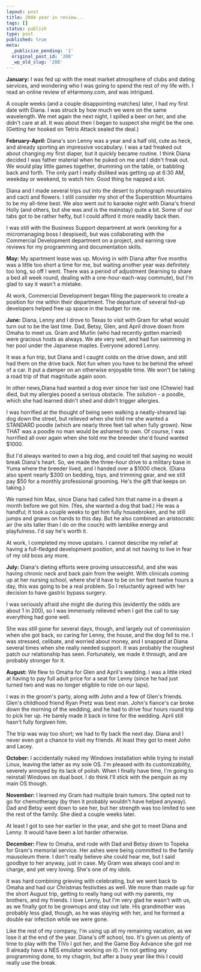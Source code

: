 ```yaml
---
layout: post
title: 2004 year in review...
tags: []
status: publish
type: post
published: true
meta:
  _publicize_pending: '1'
  original_post_id: '208'
  _wp_old_slug: '208'
---
```


<b>January:</b>
I was fed up with the meat market atmosphere of clubs and dating services, and wondering who I was going to spend the rest of my life with.  I read an online review of eHarmony.com, and was intrigued.

A couple weeks (and a couple disappointing matches) later, I had my first date with Diana.  I was struck by how much we were on the same wavelength.  We met again the next night, I spilled a beer on her, and she didn't care at all.  It was about then I began to suspect she might be the one.  (Getting her hooked on Tetris Attack sealed the deal.)

<b>February-April:</b>
Diana's son Lenny was a year and a half old, cute as heck, and already sporting an impressive vocabulary.  I was a tad freaked out about changing my first diaper, but it quickly became routine.  I think Diana decided I was father material when he puked on me and I didn't freak out.  We would play little games together, drumming on the table, or babbling back and forth.  The only part I really disliked was getting up at 6:30 AM, weekday or weekend, to watch him.  Good thing he napped a lot.

Diana and I made several trips out into the desert to photograph mountains and cacti and flowers.  I still consider my shot of the Superstition Mountains to be my all-time best.  We also went out to karaoke night with Diana's friend Holly (and others, but she was and is the mainstay) quite a bit.  Some of our tabs got to be rather hefty, but I could afford it more readily back then.

I was still with the Business Support department at work (working for a micromanaging boss I despised), but was collaborating with the Commercial Development department on a project, and earning rave reviews for my programming and documentation skills.

<b>May:</b>
My apartment lease was up.  Moving in with Diana after five months was a little too short a time for me, but waiting another year was definitely too long, so off I went.  There was a period of adjustment (learning to share a bed all week round, dealing with a one-hour-each-way commute), but I'm glad to say it wasn't a mistake.

At work, Commercial Development began filing the paperwork to create a position for me within their department.  The departure of several fed-up developers helped free up space in the budget for me.

<b>June:</b>
Diana, Lenny and I drove to Texas to visit with Gram for what would turn out to be the last time.  Dad, Betsy, Glen, and April drove down from Omaha to meet us.  Gram and Murlin (who had recently gotten married) were gracious hosts as always.  We ate very well, and had fun swimming in her pool under the Japanese maples.  Everyone adored Lenny.

It was a fun trip, but Diana and I caught colds on the drive down, and still had them on the drive back.  Not fun when you have to be behind the wheel of a car.  It put a damper on an otherwise enjoyable time.  We won't be taking a road trip of that magnitude again soon.

In other news,Diana had wanted a dog ever since her last one (Chewie) had died, but my allergies posed a serious obstacle.  The solution - a poodle, which she had learned didn't shed and didn't trigger allergies.

I was horrified at the thought of being seen walking a neatly-sheared lap dog down the street, but relieved when she told me she wanted a STANDARD poodle (which are nearly three feet tall when fully grown).  Now THAT was a poodle no man would be ashamed to own.  Of course, I was horrified all over again when she told me the breeder she'd found wanted $1000.

But I'd always wanted to own a big dog, and could tell that saying no would break Diana's heart.  So, we made the three-hour drive to a military base in Yuma where the breeder lived, and I handed over a $1000 check.  (Diana also spent nearly $300 on bedding, toys, and trimming gear, and we still pay $50 for a monthly professional grooming.  He's the gift that keeps on taking.)

We named him Max, since Diana had called him that name in a dream a month before we got him.  (Yes, she wanted a dog that bad.)  He was a handful; it took a couple weeks to get him fully housebroken, and he still jumps and gnaws on hands to this day.  But he also combined an aristocratic air (he sits taller than I do on the couch) with lamblike energy and playfulness.  I'd say he's worth it.

At work, I completed my move upstairs.  I cannot describe my relief at having a full-fledged development position, and at not having to live in fear of my old boss any more.

<b>July:</b>
Diana's dieting efforts were proving unsuccessful, and she was having chronic neck and back pain from the weight.  With clinicals coming up at her nursing school, where she'd have to be on her feet twelve hours a day, this was going to be a real problem.  So I reluctantly agreed with her decision to have gastric bypass surgery.

I was seriously afraid she might die during this (evidently the odds are about 1 in 200), so I was immensely relieved when I got the call to say everything had gone well.

She was still gone for several days, though, and largely out of commission when she got back, so caring for Lenny, the house, and the dog fell to me.  I was stressed, celibate, and worried about money, and I snapped at Diana several times when she really needed support.  It was probably the roughest patch our relationship has seen.  Fortunately, we made it through, and are probably stronger for it.

<b>August:</b>
We flew to Omaha for Glen and April's wedding.  I was a little irked at having to pay full adult price for a seat for Lenny (since he had just turned two and was no longer eligible to ride on our laps).

I was in the groom's party, along with John and a few of Glen's friends.  Glen's childhood friend Ryan Pretz was best man.  John's fiance's car broke down the morning of the wedding, and he had to drive four hours round trip to pick her up.  He barely made it back in time for the wedding.  April still hasn't fully forgiven him.

The trip was way too short; we had to fly back the next day.  Diana and I never even got a chance to visit my friends.  At least they got to meet John and Lacey.

<b>October:</b>
I accidentally nuked my Windows installation while trying to install Linux, leaving the latter as my sole OS.  I'm pleased with its customizability, severely annoyed by its lack of polish.  When I finally have time, I'm going to reinstall Windows on dual boot.  I do think I'll stick with the penguin as my main OS though.

<b>November:</b>
I learned my Gram had multiple brain tumors.  She opted not to go for chemotherapy (by then it probably wouldn't have helped anyway).  Dad and Betsy went down to see her, but her strength was too limited to see the rest of the family.  She died a couple weeks later.

At least I got to see her earlier in the year, and she got to meet Diana and Lenny.  It would have been a lot harder otherwise.

<b>December:</b>
Flew to Omaha, and rode with Dad and Betsy down to Topeka for Gram's memorial service.  Her ashes were being committed to the family mausoleum there.  I don't really believe she could hear me, but I said goodbye to her anyway, just in case.  My Gram was always cool and in charge, and yet very loving.  She's one of my idols.

It was hard combining grieving with celebrating, but we went back to Omaha and had our Christmas festivities as well.  We more than made up for the short August trip, getting to really hang out with my parents, my brothers, and my friends.  I love Lenny, but I'm very glad he wasn't with us, as we finally got to be grownups and stay out late.  His grandmother was probably less glad, though, as he was staying with her, and he formed a double ear infection while we were gone.

Like the rest of my company, I'm using up all my remaining vacation, as we lose it at the end of the year.  Diana's off school, too.  It's given us plenty of time to play with the TiVo I got her, and the Game Boy Advance she got me (I already have a NES emulator working on it).  I'm not getting any programming done, to my chagrin, but after a busy year like this I could really use the break.
